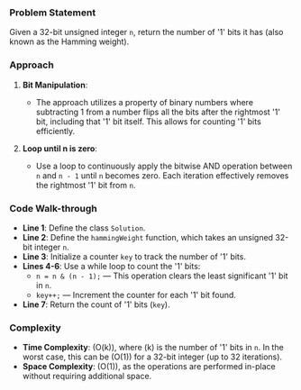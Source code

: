 ### Problem Statement
Given a 32-bit unsigned integer `n`, return the number of '1' bits it has (also known as the Hamming weight).

### Approach
1. **Bit Manipulation**:
   - The approach utilizes a property of binary numbers where subtracting 1 from a number flips all the bits after the rightmost '1' bit, including that '1' bit itself. This allows for counting '1' bits efficiently.

2. **Loop until n is zero**:
   - Use a loop to continuously apply the bitwise AND operation between `n` and `n - 1` until `n` becomes zero. Each iteration effectively removes the rightmost '1' bit from `n`.

### Code Walk-through
- **Line 1**: Define the class `Solution`.
- **Line 2**: Define the `hammingWeight` function, which takes an unsigned 32-bit integer `n`.
- **Line 3**: Initialize a counter `key` to track the number of '1' bits.
- **Lines 4-6**: Use a while loop to count the '1' bits:
  - `n = n & (n - 1);` — This operation clears the least significant '1' bit in `n`.
  - `key++;` — Increment the counter for each '1' bit found.
- **Line 7**: Return the count of '1' bits (`key`).

### Complexity
- **Time Complexity**: \(O(k)\), where \(k\) is the number of '1' bits in `n`. In the worst case, this can be \(O(1)\) for a 32-bit integer (up to 32 iterations).
- **Space Complexity**: \(O(1)\), as the operations are performed in-place without requiring additional space.
